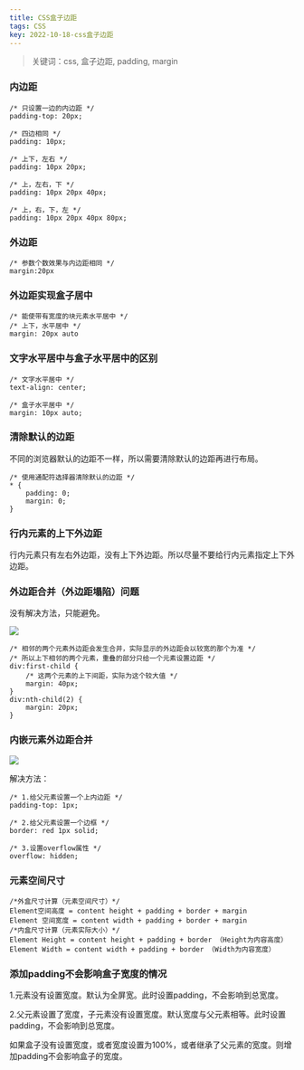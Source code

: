```yaml
---
title: CSS盒子边距
tags: CSS
key: 2022-10-18-css盒子边距
---
```

> 关键词：css, 盒子边距, padding, margin

### 内边距

	/* 只设置一边的内边距 */
	padding-top: 20px;

	/* 四边相同 */
	padding: 10px;
	
	/* 上下，左右 */
	padding: 10px 20px;
	
	/* 上，左右，下 */
	padding: 10px 20px 40px;
	
	/* 上，右，下，左 */
	padding: 10px 20px 40px 80px;

### 外边距

	/* 参数个数效果与内边距相同 */
	margin:20px

### 外边距实现盒子居中

	/* 能使带有宽度的块元素水平居中 */
	/* 上下，水平居中 */
	margin: 20px auto

### 文字水平居中与盒子水平居中的区别

	/* 文字水平居中 */
	text-align: center;
	
	/* 盒子水平居中 */
	margin: 10px auto;

### 清除默认的边距

不同的浏览器默认的边距不一样，所以需要清除默认的边距再进行布局。

	/* 使用通配符选择器清除默认的边距 */
	* {
	    padding: 0;
	    margin: 0;
	}

### 行内元素的上下外边距

行内元素只有左右外边距，没有上下外边距。所以尽量不要给行内元素指定上下外边距。

### 外边距合并（外边距塌陷）问题

没有解决方法，只能避免。

<img src="https://image.oldboard.tech/blog/8CC05233-AB72-4301-B664-A97A0F0F1172.png">

	/* 相邻的两个元素外边距会发生合并，实际显示的外边距会以较宽的那个为准 */
	/* 所以上下相邻的两个元素，重叠的部分只给一个元素设置边距 */
	div:first-child {
	    /* 这两个元素的上下间距，实际为这个较大值 */
	    margin: 40px;
	}
	div:nth-child(2) {
	    margin: 20px;
	}

### 内嵌元素外边距合并

<img src="https://image.oldboard.tech/blog/E1E89E59-8146-413D-A80D-4E83612FB904.png">

解决方法：

	/* 1.给父元素设置一个上内边距 */
	padding-top: 1px;
	
	/* 2.给父元素设置一个边框 */
	border: red 1px solid;
	
	/* 3.设置overflow属性 */
	overflow: hidden;

### 元素空间尺寸

	/*外盒尺寸计算（元素空间尺寸）*/
	Element空间高度 = content height + padding + border + margin
	Element 空间宽度 = content width + padding + border + margin
	/*内盒尺寸计算（元素实际大小）*/
	Element Height = content height + padding + border （Height为内容高度）
	Element Width = content width + padding + border （Width为内容宽度）

### 添加padding不会影响盒子宽度的情况

1.元素没有设置宽度。默认为全屏宽。此时设置padding，不会影响到总宽度。

2.父元素设置了宽度，子元素没有设置宽度。默认宽度与父元素相等。此时设置padding，不会影响到总宽度。

如果盒子没有设置宽度，或者宽度设置为100%，或者继承了父元素的宽度。则增加padding不会影响盒子的宽度。

